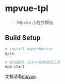 # mpvue-tpl

> Mpvue 小程序模板

## Build Setup

```bash
# install dependencies
yarn

# 启动服务，打开小程序调试工具
npm start
```

文档请看[mpvue](http://mpvue.com/mpvue/).
